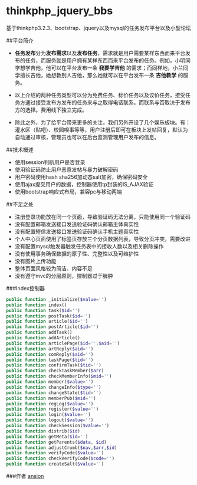# thinkphp_jquery_bbs
基于thinkphp3.2.3、bootstrap、jquery以及mysql的任务发布平台以及小型论坛

##平台简介
 - **任务发布**分为**发布需求**以及**发布任务**，需求就是用户需要某样东西而来平台发布的任务，而服务就是用户拥有某样东西而来平台发布的任务。例如，小明同学想学吉他，他可以在平台发布一条 **我要学吉他** 的需求；而同样地，小兰同学擅长吉他，她想教别人吉他，那么她就可以在平台发布一条 **吉他教学** 的服务。
 
 - 以上介绍的两种任务类型可以分为免费任务、标价任务以及议价任务，接受任务方通过接受发布方发布的任务来与之取得电话联系，而联系与否取决于发布方的选择。费用线下独立完成。
 
 - 除此之外，为了给平台带来更多的关注，我们另外开设了几个娱乐板块。有：灌水区（贴吧）、校园嗅事等等，用户注册后即可在板块上发帖回复，默认为自动通过审核，管理员也可以在后台监测管理用户发布的信息。
 
##技术概述
 * 使用session判断用户是否登录
 * 使用验证码防止用户恶意发帖与暴力破解密码
 * 用户密码使用hash sha256加动态salt加密，确保密码安全
 * 使用ajax提交用户的数据，控制器使用tp封装的IS_AJAX验证
 * 使用bootstrap响应式布局，兼容pc与移动两端


##不足之处
 * 注册登录功能放在同一个页面，导致验证码无法分离，只能使用同一个验证码
 * 没有配置邮箱发送接口发送验证码确认邮箱主体真实性
 * 没有配置短信发送接口发送验证码确认手机主题真实性
 * 个人中心页面使用了标签页存放三个分页数据列表，导致分页冲突，需要改进
 * 没有配置mysql触发器触发任务表中的接收人数以及相关删除操作
 * 没有使用事务确保数据的原子性、完整性以及可维护性
 * 没有图片上传功能
 * 整体页面风格较为简洁、内容不足
 * 没有遵守mvc的分层原则，控制器过于臃肿
 
###Index控制器
```php
public function _initialize($value='')
public function index()
public function task($id='')
public function postTask($id='')
public function article($id='')
public function postArticle($id='')
public function addTask()
public function addArticle()
public function articlePage($id='',$aid='')
public function artReply($aid='')
public function comReply($aid='')
public function taskPage($tid='')
public function confirmTask($tid='')
public function checkTaskMember($arr)
public function checkMemberInfo($mid='')
public function member($value='')
public function changeInfo($type='')
public function changeState($tid='')
public function memberPub($mid='')
public function regLog($value='')
public function register($value='')
public function login($value='')
public function logout($value='')
public function checkSession($value='')
public function distrib($id)
public function getMeta($id='')
public function getParents($data, $id)
public function adjustCrumb($nav,$arr,$id)
public function verifyCode($value='')
public function checkVerifyCode($code='')
public function createSalt($value='')
```

###作者
[ansion](http://ansion.cc)
